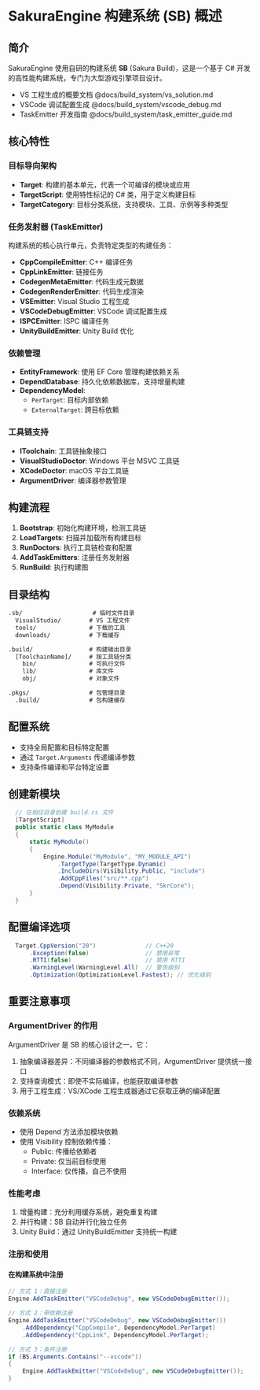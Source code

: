 # SakuraEngine 构建系统 (SB) 概述

## 简介

SakuraEngine 使用自研的构建系统 **SB** (Sakura Build)，这是一个基于 C# 开发的高性能构建系统，专门为大型游戏引擎项目设计。

- VS 工程生成的概要文档 @docs/build_system/vs_solution.md
- VSCode 调试配置生成 @docs/build_system/vscode_debug.md
- TaskEmitter 开发指南 @docs/build_system/task_emitter_guide.md

## 核心特性

### 目标导向架构
- **Target**: 构建的基本单元，代表一个可编译的模块或应用
- **TargetScript**: 使用特性标记的 C# 类，用于定义构建目标
- **TargetCategory**: 目标分类系统，支持模块、工具、示例等多种类型

### 任务发射器 (TaskEmitter)
构建系统的核心执行单元，负责特定类型的构建任务：

- **CppCompileEmitter**: C++ 编译任务
- **CppLinkEmitter**: 链接任务
- **CodegenMetaEmitter**: 代码生成元数据
- **CodegenRenderEmitter**: 代码生成渲染
- **VSEmitter**: Visual Studio 工程生成
- **VSCodeDebugEmitter**: VSCode 调试配置生成
- **ISPCEmitter**: ISPC 编译任务
- **UnityBuildEmitter**: Unity Build 优化

### 依赖管理
- **EntityFramework**: 使用 EF Core 管理构建依赖关系
- **DependDatabase**: 持久化依赖数据库，支持增量构建
- **DependencyModel**: 
  - `PerTarget`: 目标内部依赖
  - `ExternalTarget`: 跨目标依赖

### 工具链支持
- **IToolchain**: 工具链抽象接口
- **VisualStudioDoctor**: Windows 平台 MSVC 工具链
- **XCodeDoctor**: macOS 平台工具链
- **ArgumentDriver**: 编译器参数管理

## 构建流程

1. **Bootstrap**: 初始化构建环境，检测工具链
2. **LoadTargets**: 扫描并加载所有构建目标
3. **RunDoctors**: 执行工具链检查和配置
4. **AddTaskEmitters**: 注册任务发射器
5. **RunBuild**: 执行构建图

## 目录结构

``` txt
.sb/                    # 临时文件目录
  VisualStudio/        # VS 工程文件
  tools/               # 下载的工具
  downloads/           # 下载缓存

.build/                # 构建输出目录
  [ToolchainName]/     # 按工具链分类
    bin/               # 可执行文件
    lib/               # 库文件
    obj/               # 对象文件

.pkgs/                 # 包管理目录
  .build/              # 包构建缓存
```

## 配置系统

- 支持全局配置和目标特定配置
- 通过 `Target.Arguments` 传递编译参数
- 支持条件编译和平台特定设置

## 创建新模块

``` c#
  // 在相应目录创建 build.cs 文件
  [TargetScript]
  public static class MyModule
  {
      static MyModule()
      {
          Engine.Module("MyModule", "MY_MODULE_API")
              .TargetType(TargetType.Dynamic)
              .IncludeDirs(Visibility.Public, "include")
              .AddCppFiles("src/**.cpp")
              .Depend(Visibility.Private, "SkrCore");
      }
  }
```

## 配置编译选项

```c#
  Target.CppVersion("20")              // C++20
      .Exception(false)                // 禁用异常
      .RTTI(false)                     // 禁用 RTTI
      .WarningLevel(WarningLevel.All)  // 警告级别
      .Optimization(OptimizationLevel.Fastest); // 优化级别
```

## 重要注意事项

### ArgumentDriver 的作用

ArgumentDriver 是 SB 的核心设计之一，它：

  1. 抽象编译器差异：不同编译器的参数格式不同，ArgumentDriver 提供统一接口
  2. 支持查询模式：即使不实际编译，也能获取编译参数
  3. 用于工程生成：VS/XCode 工程生成器通过它获取正确的编译配置

### 依赖系统

  - 使用 Depend 方法添加模块依赖
  - 使用 Visibility 控制依赖传播：
    - Public: 传播给依赖者
    - Private: 仅当前目标使用
    - Interface: 仅传播，自己不使用

### 性能考虑

  1. 增量构建：充分利用缓存系统，避免重复构建
  2. 并行构建：SB 自动并行化独立任务
  3. Unity Build：通过 UnityBuildEmitter 支持统一构建


### 注册和使用

#### 在构建系统中注册

```c#
// 方式 1：直接注册
Engine.AddTaskEmitter("VSCodeDebug", new VSCodeDebugEmitter());

// 方式 2：带依赖注册
Engine.AddTaskEmitter("VSCodeDebug", new VSCodeDebugEmitter())
    .AddDependency("CppCompile", DependencyModel.PerTarget)
    .AddDependency("CppLink", DependencyModel.PerTarget);

// 方式 3：条件注册
if (BS.Arguments.Contains("--vscode"))
{
    Engine.AddTaskEmitter("VSCodeDebug", new VSCodeDebugEmitter());
}
```